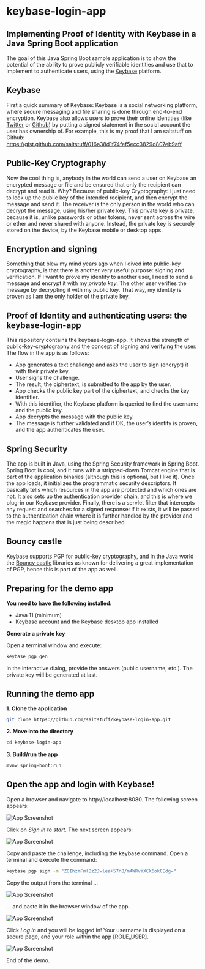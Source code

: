 # keybase-login-app


## Implementing Proof of Identity with Keybase in a Java Spring Boot application
The goal of this Java Spring Boot sample application is to show the potential of the ability to prove publicly verifiable identities and use that to implement to authenticate users, using the [Keybase](https://keybase.io) platform.


## Keybase
First a quick summary of Keybase: Keybase is a social networking platform, where secure messaging and file sharing is done through end-to-end encryption. Keybase also allows users to prove their online identities (like [Twitter](https://twitter.com) or [Github](https://github.com)) by putting a signed statement in the social account the user has ownership of. For example, this is my proof that I am saltstuff on Github: https://gist.github.com/saltstuff/016a38d1f74fef5ecc3829d807eb9aff


## Public-Key Cryptography
Now the cool thing is, anybody in the world can send a user on Keybase an encrypted message or file and be ensured that only the recipient can decrypt and read it. Why? Because of public-key Cryptography: I just need to look up the public key of the intended recipient, and then encrypt the message and send it. The receiver is the only person in the world who can decrypt the message, using his/her private key. This private key is private, because it is, unlike passwords or other tokens, never sent across the wire or ether and never shared with anyone. Instead, the private key is securely stored on the device, by the Keybase mobile or desktop apps.


## Encryption and signing
Something that blew my mind years ago when I dived into public-key cryptography, is that there is another very useful purpose: signing and verification. If I want to prove my identity to another user, I need to send a message and encrypt it with my *private key*. The other user verifies the message by decrypting it with my public key. That way, my identity is proven as I am the only holder of the private key.


## Proof of Identity and authenticating users: the keybase-login-app
This repository contains the keybase-login-app. It shows the strength of public-key-cryptography and the concept of signing and verifying the user. The flow in the app is as follows:
* App generates a text challenge and asks the user to sign (encrypt) it with their private key. 
* User signs the challenge. 
* The result, the ciphertext, is submitted to the app by the user. 
* App checks the public key part of the ciphertext, and checks the key identifier. 
* With this identifier, the Keybase platform is queried to find the username and the public key. 
* App decrypts the message with the public key.
* The message is further validated and if OK, the user’s identity is proven, and the app authenticates the user.


## Spring Security
The app is built in Java, using the Spring Security framework in Spring Boot. Spring Boot is cool, and it runs with a stripped-down Tomcat engine that is part of the application binaries (although this is optional, but I like it). 
Once the app loads, it initializes the programmatic security descriptors. It basically tells which resources in the app are protected and which ones are not. It also sets up the authentication provider chain, and this is where we plug-in our Keybase provider. Finally, there is a servlet filter that intercepts any request and searches for a signed response: if it exists, it will be passed to the authentication chain where it is further handled by the provider and the magic happens that is just being described.


## Bouncy castle
Keybase supports PGP for public-key cryptography, and in the Java world the [Bouncy castle](https://www.bouncycastle.org/java.html) libraries as known for delivering a great implementation of PGP, hence this is part of the app as well.

## Preparing for the demo app

**You need to have the following installed:**
* Java 11 (minimum)
* Keybase account and the Keybase desktop app installed

**Generate a private key**

Open a terminal window and execute:
```bash
keybase pgp gen
```
In the interactive dialog, provide the answers (public username, etc.). The private key will be generated at last.

## Running the demo app

**1. Clone the application**

```bash
git clone https://github.com/saltstuff/keybase-login-app.git
```

**2. Move into the directory**

```bash
cd keybase-login-app
```

**3. Build/run the app**
```bash
mvnw spring-boot:run
```

## Open the app and login with Keybase!

Open a browser and navigate to http://localhost:8080. The following screen appears:

![App Screenshot](screenshots/1.png)


Click on *Sign in to start*. The next screen appears:


![App Screenshot](screenshots/2.png)


Copy and paste the challenge, including the keybase command. Open a terminal and execute the command:

```bash
keybase pgp sign -m "Z0IhzmFmlBz2Jwlea+57nB/m4WRvYXCX6okCEdg="
```

Copy the output from the terminal ...


![App Screenshot](screenshots/3.png)


... and paste it in the browser window of the app.


![App Screenshot](screenshots/4.png)


Click *Log in* and you will be logged in! Your username is displayed on a secure page, and your role within the app [ROLE_USER].


![App Screenshot](screenshots/5.png)

End of the demo.
